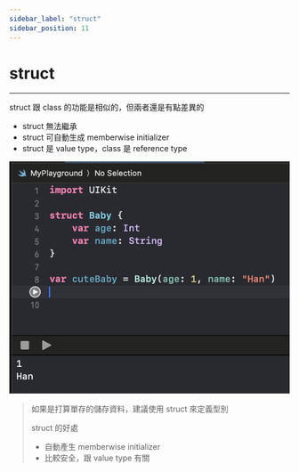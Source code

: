 ```yaml
---
sidebar_label: "struct"
sidebar_position: 11
---
```


# struct

---

struct 跟 class 的功能是相似的，但兩者還是有點差異的
* struct 無法繼承
* struct 可自動生成 memberwise initializer
* struct 是 value type，class 是 reference type

![image1](/img/swift_img/2024-08-06_2.49.01.png)

> 如果是打算單存的儲存資料，建議使用 struct 來定義型別
> 
> struct 的好處
> - 自動產生 memberwise initializer
> - 比較安全，跟 value type 有關
